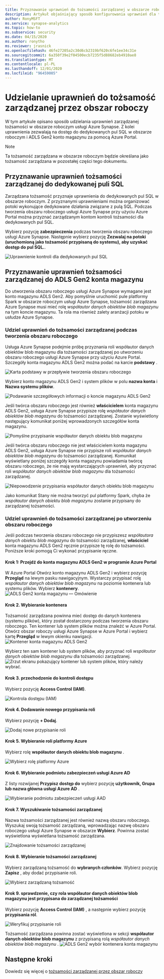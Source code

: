 ```yaml
---
title: Przyznawanie uprawnień do tożsamości zarządzanej w obszarze roboczym Synapse
description: Artykuł objaśniający sposób konfigurowania uprawnień dla tożsamości zarządzanej w obszarze roboczym usługi Azure Synapse.
author: RonyMSFT
ms.service: synapse-analytics
ms.topic: how-to
ms.subservice: security
ms.date: 04/15/2020
ms.author: ronytho
ms.reviewer: jrasnick
ms.openlocfilehash: 46fe27205a2c30d6cb2319bf620c6fe1ee34c31e
ms.sourcegitcommit: 6a350f39e2f04500ecb7235f5d88682eb4910ae8
ms.translationtype: MT
ms.contentlocale: pl-PL
ms.lasthandoff: 12/01/2020
ms.locfileid: "96459005"
---
```

# <a name="grant-permissions-to-workspace-managed-identity"></a>Udzielanie uprawnień do tożsamość zarządzanej przez obszar roboczy

W tym artykule opisano sposób udzielania uprawnień zarządzanej tożsamości w obszarze roboczym usługi Azure Synapse. Z kolei uprawnienia zezwalają na dostęp do dedykowanych pul SQL w obszarze roboczym i ADLS Gen2 konto magazynu za pomocą Azure Portal.

>[!NOTE]
>Ta tożsamość zarządzana w obszarze roboczym będzie określana jako tożsamość zarządzana w pozostałej części tego dokumentu.

## <a name="grant-managed-identity-permissions-to-the-dedicated-sql-pool"></a>Przyznawanie uprawnień tożsamości zarządzanej do dedykowanej puli SQL

Zarządzana tożsamość przyznaje uprawnienia do dedykowanych pul SQL w obszarze roboczym. Z przyznanymi uprawnieniami można organizować potoki wykonujące dedykowane działania związane z pulą SQL. Podczas tworzenia obszaru roboczego usługi Azure Synapse przy użyciu Azure Portal można przyznać zarządzanym kontom kontroli tożsamości dla dedykowanych pul SQL.

Wybierz pozycję **zabezpieczenia** podczas tworzenia obszaru roboczego usługi Azure Synapse. Następnie wybierz pozycję **Zezwalaj na potoki (uruchomioną jako tożsamość przypisaną do systemu), aby uzyskać dostęp do pul SQL.**.

![Uprawnienie kontroli dla dedykowanych pul SQL](./media/how-to-grant-workspace-managed-identity-permissions/configure-workspace-managed-identity-16.png)

## <a name="grant-the-managed-identity-permissions-to-adls-gen2-storage-account"></a>Przyznawanie uprawnień tożsamości zarządzanej do ADLS Gen2 konta magazynu

Do utworzenia obszaru roboczego usługi Azure Synapse wymagane jest konto magazynu ADLS Gen2. Aby pomyślnie uruchomić pule platformy Spark w obszarze roboczym usługi Azure Synapse, tożsamość zarządzana Azure Synapse musi mieć rolę *współautor danych obiektów blob magazynu* na tym koncie magazynu. Ta rola ma również zalety aranżacji potoku w usłudze Azure Synapse.

### <a name="grant-permissions-to-managed-identity-during-workspace-creation"></a>Udziel uprawnień do tożsamości zarządzanej podczas tworzenia obszaru roboczego

Usługa Azure Synapse podejmie próbę przyznania roli współautor danych obiektów blob magazynu dla tożsamości zarządzanej po utworzeniu obszaru roboczego usługi Azure Synapse przy użyciu Azure Portal. Szczegóły konta magazynu ADLS Gen2 można podać na karcie **podstawy** .

![Karta podstawy w przepływie tworzenia obszaru roboczego](./media/how-to-grant-workspace-managed-identity-permissions/configure-workspace-managed-identity-1.png)

Wybierz konto magazynu ADLS Gen2 i system plików w polu **nazwa konta** i **Nazwa systemu plików**.

![Podawanie szczegółowych informacji o koncie magazynu ADLS Gen2](./media/how-to-grant-workspace-managed-identity-permissions/configure-workspace-managed-identity-2.png)

Jeśli twórca obszaru roboczego jest również **właścicielem** konta magazynu ADLS Gen2, usługa Azure Synapse przypisze rolę *współautor danych obiektów blob magazynu* do tożsamości zarządzanej. Zostanie wyświetlony następujący komunikat poniżej wprowadzonych szczegółów konta magazynu.

![Pomyślne przypisanie współautor danych obiektu blob magazynu](./media/how-to-grant-workspace-managed-identity-permissions/configure-workspace-managed-identity-3.png)

Jeśli twórca obszaru roboczego nie jest właścicielem konta magazynu ADLS Gen2, usługa Azure Synapse nie przypisze roli *współautor danych obiektów blob magazynu* do tożsamości zarządzanej. Komunikat wyświetlany poniżej szczegóły konta magazynu powiadamia twórcę obszaru roboczego, że nie mają wystarczających uprawnień, aby przyznać roli *współautor danych obiektów blob magazynu* dla tożsamości zarządzanej.

![Niepowodzenie przypisania współautor danych obiektu blob magazynu](./media/how-to-grant-workspace-managed-identity-permissions/configure-workspace-managed-identity-4.png)

Jako komunikat Stany nie można tworzyć pul platformy Spark, chyba że *współautor danych obiektu blob magazynu* zostanie przypisany do zarządzanej tożsamości.

### <a name="grant-permissions-to-managed-identity-after-workspace-creation"></a>Udziel uprawnień do tożsamości zarządzanej po utworzeniu obszaru roboczego

Jeśli podczas tworzenia obszaru roboczego nie przypiszesz *współautora danych obiektu blob magazynu* do tożsamości zarządzanej, **właściciel** konta magazynu ADLS Gen2 ręcznie przypisze tę rolę do tożsamości. Poniższe kroki pomogą Ci wykonać przypisanie ręczne.

#### <a name="step-1-navigate-to-the-adls-gen2-storage-account-in-azure-portal"></a>Krok 1: Przejdź do konta magazynu ADLS Gen2 w programie Azure Portal

W Azure Portal Otwórz konto magazynu ADLS Gen2 i wybierz pozycję **Przegląd** na lewym pasku nawigacyjnym. Wystarczy przypisać rolę *współautor danych obiektów blob magazynu* na poziomie kontenera lub systemu plików. Wybierz **kontenery**.  
![ADLS Gen2 konta magazynu — Omówienie](./media/how-to-grant-workspace-managed-identity-permissions/configure-workspace-managed-identity-5.png)

#### <a name="step-2-select-the-container"></a>Krok 2. Wybieranie kontenera

Tożsamość zarządzana powinna mieć dostęp do danych kontenera (systemu plików), który został dostarczony podczas tworzenia obszaru roboczego. Ten kontener lub system plików można znaleźć w Azure Portal. Otwórz obszar roboczy usługi Azure Synapse w Azure Portal i wybierz kartę **Przegląd** w lewym okienku nawigacji.
![Kontener konta magazynu ADLS Gen2](./media/how-to-grant-workspace-managed-identity-permissions/configure-workspace-managed-identity-7.png)


Wybierz ten sam kontener lub system plików, aby przyznać roli *współautor danych obiektów blob magazynu* dla tożsamości zarządzanej.
![Zrzut ekranu pokazujący kontener lub system plików, który należy wybrać.](./media/how-to-grant-workspace-managed-identity-permissions/configure-workspace-managed-identity-6.png)

#### <a name="step-3-navigate-to-access-control"></a>Krok 3. przechodzenie do kontroli dostępu

Wybierz pozycję **Access Control (IAM)**.

![Kontrola dostępu (IAM)](./media/how-to-grant-workspace-managed-identity-permissions/configure-workspace-managed-identity-8.png)

#### <a name="step-4-add-a-new-role-assignment"></a>Krok 4. Dodawanie nowego przypisania roli

Wybierz pozycję **+ Dodaj**.

![Dodaj nowe przypisanie roli](./media/how-to-grant-workspace-managed-identity-permissions/configure-workspace-managed-identity-9.png)

#### <a name="step-5-select-the-azure-role"></a>Krok 5. Wybieranie roli platformy Azure

Wybierz rolę **współautor danych obiektu blob magazynu** .

![Wybierz rolę platformy Azure](./media/how-to-grant-workspace-managed-identity-permissions/configure-workspace-managed-identity-10.png)

#### <a name="step-6-select-the-azure-ad-security-principal"></a>Krok 6. Wybieranie podmiotu zabezpieczeń usługi Azure AD

Z listy rozwijanej **Przypisz dostęp do** wybierz pozycję **użytkownik, Grupa lub nazwa główna usługi Azure AD** .

![Wybieranie podmiotu zabezpieczeń usługi AAD](./media/how-to-grant-workspace-managed-identity-permissions/configure-workspace-managed-identity-11.png)

#### <a name="step-7-search-for-the-managed-identity"></a>Krok 7. Wyszukiwanie tożsamości zarządzanej

Nazwa tożsamości zarządzanej jest również nazwą obszaru roboczego. Wyszukaj swoją tożsamość zarządzaną, wprowadzając nazwę obszaru roboczego usługi Azure Synapse w obszarze **Wybierz**. Powinna zostać wyświetlona wyświetlana tożsamość zarządzana.

![Znajdowanie tożsamości zarządzanej](./media/how-to-grant-workspace-managed-identity-permissions/configure-workspace-managed-identity-12.png)

#### <a name="step-8-select-the-managed-identity"></a>Krok 8. Wybieranie tożsamości zarządzanej

Wybierz zarządzaną tożsamość do **wybranych członków**. Wybierz pozycję **Zapisz** , aby dodać przypisanie roli.

![Wybierz zarządzaną tożsamość](./media/how-to-grant-workspace-managed-identity-permissions/configure-workspace-managed-identity-13.png)

#### <a name="step-9-verify-that-the-storage-blob-data-contributor-role-is-assigned-to-the-managed-identity"></a>Krok 9. sprawdzenie, czy rola współautor danych obiektów blob magazynu jest przypisana do zarządzanej tożsamości

Wybierz pozycję **Access Control (IAM)** , a następnie wybierz pozycję **przypisania ról**.

![Weryfikuj przypisanie roli](./media/how-to-grant-workspace-managed-identity-permissions/configure-workspace-managed-identity-14.png)

Tożsamość zarządzana powinna zostać wyświetlona w sekcji **współautor danych obiektów blob magazynu** z przypisaną rolą *współautor danych obiektów blob magazynu* . 
![ADLS Gen2 wybór kontenera konta magazynu](./media/how-to-grant-workspace-managed-identity-permissions/configure-workspace-managed-identity-15.png)

## <a name="next-steps"></a>Następne kroki

Dowiedz się więcej o [tożsamości zarządzanej przez obszar roboczy](./synapse-workspace-managed-identity.md)
